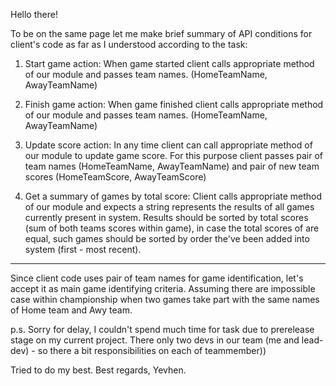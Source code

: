 Hello there!

To be on the same page let me make brief summary of API conditions for client's code as far as I understood according to the task:

1. Start game action:
When game started client calls appropriate method of our module and passes team names. (HomeTeamName, AwayTeamName)

2. Finish game action:
When game finished client calls appropriate method of our module and passes team names. (HomeTeamName, AwayTeamName)

3. Update score action:
In any time client can call appropriate method of our module to update game score. For this purpose client passes pair of team names (HomeTeamName, AwayTeamName) and pair of new team scores (HomeTeamScore, AwayTeamScore)

4. Get a summary of games by total score:
Client calls appropriate method of our module and expects a string represents the results of all games currently present in system.
Results should be sorted by total scores (sum of both teams scores within game), in case the total scores of are equal, such games should be sorted by order the've been added into system (first - most recent). 
__________

Since client code uses pair of team names for game identification, let's accept it as main game identifying criteria.
Assuming there are impossible case within championship when two games take part with the same names of Home team and Awy team.


p.s. Sorry for delay, I couldn't spend much time for task due to prerelease stage on my current project. There only two devs in our team (me and lead-dev) - so there a bit responsibilities on each of teammember))

Tried to do my best.
Best regards, 
Yevhen.

